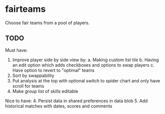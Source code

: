 # fairteams

Choose fair teams from a pool of players.

## TODO
Must have:
1. Improve player side by side view by:
  a. Making custom list tile
  b. Having an edit option which adds checkboxes and options to swap players
  c. Have option to revert to "optimal" teams
2. Sort by swappability
3. Put analysis at the top with optional switch to spider chart and only have scroll for teams
4. Make group list of skills editable

Nice to have:
4. Persist data in shared preferences in data blob
5. Add historical matches with dates, scores and comments
